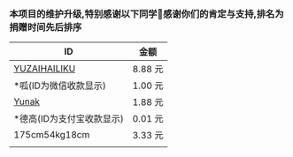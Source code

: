 ### 本项目的维护升级,特别感谢以下同学🌹感谢你们的肯定与支持,排名为捐赠时间先后排序

| ID                                              | 金额    |
| ----------------------------------------------- | ------- |
| [YUZAIHAILIKU](https://github.com/YUZAIHAILIKU) | 8.88 元 |
|    *呱(ID为微信收款显示)         | 1.00 元   |
|     [Yunak](https://github.com/Yunak)                                      | 1.88 元   |
|    *德高(ID为支付宝收款显示)                                          | 0.01 元   |
|  175cm54kg18cm| 3.33 元 |
|                                              |   |
